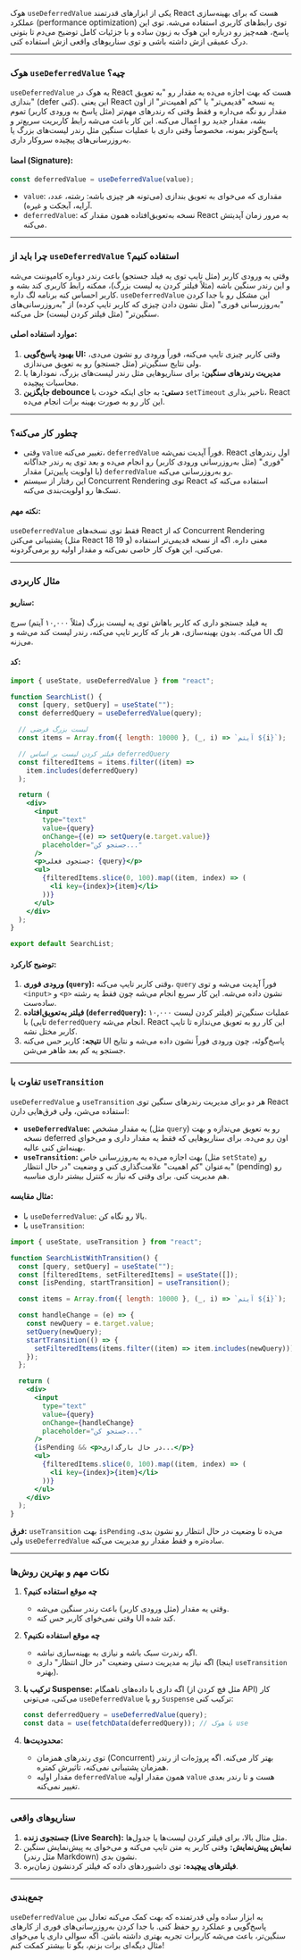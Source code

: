 
هوک `useDeferredValue` یکی از ابزارهای قدرتمند React هست که برای بهینه‌سازی عملکرد (performance optimization) توی رابط‌های کاربری استفاده می‌شه. توی این پاسخ، همه‌چیز رو درباره این هوک به زبون ساده و با جزئیات کامل توضیح می‌دم تا بتونی درک عمیقی ازش داشته باشی و توی سناریوهای واقعی ازش استفاده کنی.

---

### هوک `useDeferredValue` چیه؟
`useDeferredValue` 
یه هوک در React هست که بهت اجازه می‌ده یه مقدار رو "به تعویق بندازی" (defer کنی). 
این یعنی React یه نسخه "قدیمی‌تر" یا "کم اهمیت‌تر" از اون مقدار رو نگه می‌داره و فقط وقتی که رندرهای مهم‌تر (مثل پاسخ به ورودی کاربر) تموم بشه، مقدار جدید رو اعمال می‌کنه. این کار باعث می‌شه رابط کاربریت سریع‌تر و پاسخ‌گوتر بمونه، مخصوصاً وقتی داری با عملیات سنگین مثل رندر لیست‌های بزرگ یا به‌روزرسانی‌های پیچیده سروکار داری.

#### امضا (Signature):
```javascript
const deferredValue = useDeferredValue(value);
```
- `value`: مقداری که می‌خوای به تعویق بندازی (می‌تونه هر چیزی باشه: رشته، عدد، آرایه، آبجکت و غیره).
- `deferredValue`: نسخه به‌تعویق‌افتاده همون مقدار که React به مرور زمان آپدیتش می‌کنه.

---

### چرا باید از `useDeferredValue` استفاده کنیم؟
وقتی یه ورودی کاربر (مثل تایپ توی یه فیلد جستجو) باعث رندر دوباره کامپوننت می‌شه و این رندر سنگین باشه (مثلاً فیلتر کردن یه لیست بزرگ)، ممکنه رابط کاربری کند بشه و کاربر احساس کنه برنامه لگ داره. `useDeferredValue` این مشکل رو با جدا کردن "به‌روزرسانی فوری" (مثل نشون دادن چیزی که کاربر تایپ کرده) از "به‌روزرسانی‌های سنگین‌تر" (مثل فیلتر کردن لیست) حل می‌کنه.

#### موارد استفاده اصلی:
1. **بهبود پاسخ‌گویی UI:** وقتی کاربر چیزی تایپ می‌کنه، فوراً ورودی رو نشون می‌دی، ولی نتایج سنگین‌تر (مثل جستجو) رو به تعویق می‌ندازی.
2. **مدیریت رندرهای سنگین:** برای سناریوهایی مثل رندر لیست‌های بزرگ، نمودارها یا محاسبات پیچیده.
3. **جایگزین debounce دستی:** به جای اینکه خودت با `setTimeout` تاخیر بذاری، React این کار رو به صورت بهینه برات انجام می‌ده.

---

### چطور کار می‌کنه؟
- وقتی `value` تغییر می‌کنه، `deferredValue` فوراً آپدیت نمی‌شه. React اول رندرهای "فوری" (مثل به‌روزرسانی ورودی کاربر) رو انجام می‌ده و بعد توی یه رندر جداگانه (با اولویت پایین‌تر) مقدار `deferredValue` رو به‌روزرسانی می‌کنه.
- این رفتار از سیستم Concurrent Rendering توی React استفاده می‌کنه که تسک‌ها رو اولویت‌بندی می‌کنه.

#### نکته مهم:
`useDeferredValue` فقط توی نسخه‌های React که از Concurrent Rendering پشتیبانی می‌کنن (مثل React 18 و 19) معنی داره. اگه از نسخه قدیمی‌تر استفاده می‌کنی، این هوک کار خاصی نمی‌کنه و مقدار اولیه رو برمی‌گردونه.

---

### مثال کاربردی
#### سناریو:
یه فیلد جستجو داری که کاربر باهاش توی یه لیست بزرگ (مثلاً ۱۰,۰۰۰ آیتم) سرچ می‌کنه. بدون بهینه‌سازی، هر بار که کاربر تایپ می‌کنه، رندر لیست کند می‌شه و UI لگ می‌زنه.

#### کد:
```jsx
import { useState, useDeferredValue } from "react";

function SearchList() {
  const [query, setQuery] = useState("");
  const deferredQuery = useDeferredValue(query);

  // لیست بزرگ فرضی
  const items = Array.from({ length: 10000 }, (_, i) => `آیتم ${i}`);

  // فیلتر کردن لیست بر اساس deferredQuery
  const filteredItems = items.filter((item) =>
    item.includes(deferredQuery)
  );

  return (
    <div>
      <input
        type="text"
        value={query}
        onChange={(e) => setQuery(e.target.value)}
        placeholder="جستجو کن..."
      />
      <p>جستجوی فعلی: {query}</p>
      <ul>
        {filteredItems.slice(0, 100).map((item, index) => (
          <li key={index}>{item}</li>
        ))}
      </ul>
    </div>
  );
}

export default SearchList;
```

#### توضیح کارکرد:
1. **ورودی فوری (`query`):** وقتی کاربر تایپ می‌کنه، `query` فوراً آپدیت می‌شه و توی `<input>` و `<p>` نشون داده می‌شه. این کار سریع انجام می‌شه چون فقط یه رشته ساده‌ست.
2. **فیلتر به‌تعویق‌افتاده (`deferredQuery`):** عملیات سنگین‌تر (فیلتر کردن لیست ۱۰,۰۰۰ تایی) با `deferredQuery` انجام می‌شه. React این کار رو به تعویق می‌ندازه تا تایپ کاربر مختل نشه.
3. **نتیجه:** کاربر حس می‌کنه UI پاسخ‌گوئه، چون ورودی فوراً نشون داده می‌شه و نتایج جستجو یه کم بعد ظاهر می‌شن.

---

### تفاوت با `useTransition`
`useDeferredValue` و `useTransition` هر دو برای مدیریت رندرهای سنگین توی React استفاده می‌شن، ولی فرق‌هایی دارن:
- **`useDeferredValue`:** یه مقدار مشخص (مثل `query`) رو به تعویق می‌ندازه و بهت نسخه deferred اون رو می‌ده. برای سناریوهایی که فقط یه مقدار داری و می‌خوای بهینه‌اش کنی عالیه.
- **`useTransition`:** بهت اجازه می‌ده یه به‌روزرسانی خاص (مثل `setState`) رو به‌عنوان "کم اهمیت" علامت‌گذاری کنی و وضعیت "در حال انتظار" (pending) رو هم مدیریت کنی. برای وقتی که نیاز به کنترل بیشتر داری مناسبه.

#### مثال مقایسه:
- با `useDeferredValue`: بالا رو نگاه کن.
- با `useTransition`:
```jsx
import { useState, useTransition } from "react";

function SearchListWithTransition() {
  const [query, setQuery] = useState("");
  const [filteredItems, setFilteredItems] = useState([]);
  const [isPending, startTransition] = useTransition();

  const items = Array.from({ length: 10000 }, (_, i) => `آیتم ${i}`);

  const handleChange = (e) => {
    const newQuery = e.target.value;
    setQuery(newQuery);
    startTransition(() => {
      setFilteredItems(items.filter((item) => item.includes(newQuery)));
    });
  };

  return (
    <div>
      <input
        type="text"
        value={query}
        onChange={handleChange}
        placeholder="جستجو کن..."
      />
      {isPending && <p>در حال بارگذاری...</p>}
      <ul>
        {filteredItems.slice(0, 100).map((item, index) => (
          <li key={index}>{item}</li>
        ))}
      </ul>
    </div>
  );
}
```
**فرق:** `useTransition` بهت `isPending` می‌ده تا وضعیت در حال انتظار رو نشون بدی، ولی `useDeferredValue` ساده‌تره و فقط مقدار رو مدیریت می‌کنه.

---

### نکات مهم و بهترین روش‌ها
1. **چه موقع استفاده کنیم؟**
   - وقتی یه مقدار (مثل ورودی کاربر) باعث رندر سنگین می‌شه.
   - وقتی نمی‌خوای کاربر حس کنه UI کند شده.

2. **چه موقع استفاده نکنیم؟**
   - اگه رندرت سبک باشه و نیازی به بهینه‌سازی نباشه.
   - اگه نیاز به مدیریت دستی وضعیت "در حال انتظار" داری (اینجا `useTransition` بهتره).

3. **ترکیب با Suspense:**
   اگه داری با داده‌های ناهمگام (مثل فچ کردن از API) کار می‌کنی، می‌تونی `useDeferredValue` رو با `Suspense` ترکیب کنی:
   ```jsx
   const deferredQuery = useDeferredValue(query);
   const data = use(fetchData(deferredQuery)); // با هوک use
   ```

4. **محدودیت‌ها:**
   - توی رندرهای همزمان (Concurrent) بهتر کار می‌کنه. اگه پروژه‌ات از رندر همزمان پشتیبانی نمی‌کنه، تاثیرش کمتره.
   - مقدار اولیه `deferredValue` همون مقدار اولیه `value` هست و تا رندر بعدی تغییر نمی‌کنه.

---

### سناریوهای واقعی
1. **جستجوی زنده (Live Search):** مثل مثال بالا، برای فیلتر کردن لیست‌ها یا جدول‌ها.
2. **نمایش پیش‌نمایش:** وقتی کاربر یه متن تایپ می‌کنه و می‌خوای یه پیش‌نمایش سنگین (مثل رندر Markdown) نشون بدی.
3. **فیلترهای پیچیده:** توی داشبوردهای داده که فیلتر کردنشون زمان‌بره.

---

### جمع‌بندی
`useDeferredValue` یه ابزار ساده ولی قدرتمنده که بهت کمک می‌کنه تعادل بین پاسخ‌گویی و عملکرد رو حفظ کنی. با جدا کردن به‌روزرسانی‌های فوری از کارهای سنگین‌تر، باعث می‌شه کاربرات تجربه بهتری داشته باشن. اگه سوالی داری یا می‌خوای مثال دیگه‌ای برات بزنم، بگو تا بیشتر کمکت کنم!